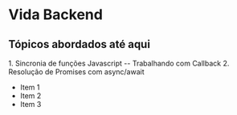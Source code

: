 # Vida Backend
<h2> Tópicos abordados até aqui </h2>
1. Sincronia de funções Javascript -- Trabalhando com Callback
2. Resolução de Promises com async/await 

* Item 1
* Item 2
* Item 3
